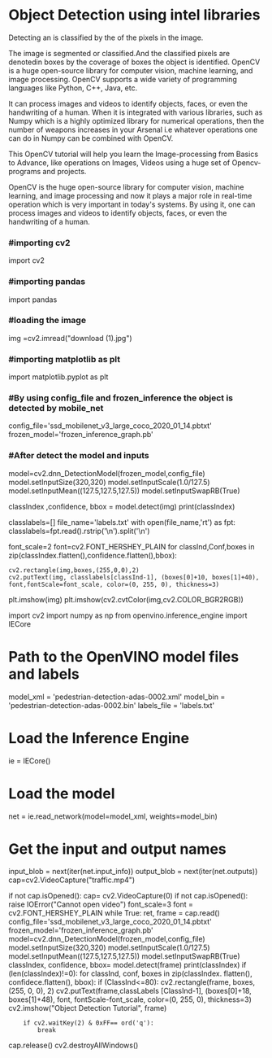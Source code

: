 <!DOCTYPE>  
<html>  
<head>   
<body>
<h1>Object Detection using intel libraries</h1>
<p>Detecting an is classified by the of the pixels in the image.</p>


<p>The image is segmented or classified.And the classified pixels are denotedin boxes by the coverage of boxes the object is identified.
OpenCV is a huge open-source library for computer vision, machine learning, and image processing. OpenCV supports a wide variety of programming languages like Python, C++, Java, etc. </p>

<p>It can process images and videos to identify objects, faces, or even the handwriting of a human. When it is integrated with various libraries, such as Numpy which is a highly optimized library for numerical operations, then the number of weapons increases in your Arsenal i.e whatever operations one can do in Numpy can be combined with OpenCV.</p>

<p>This OpenCV tutorial will help you learn the Image-processing from Basics to Advance, like operations on Images, Videos using a huge set of Opencv-programs and projects.</p>

<p>OpenCV is the huge open-source library for computer vision, machine learning, and image processing and now it plays a major role in real-time operation which is very important in today's systems. By using it, one can process images and videos to identify objects, faces, or even the handwriting of a human.</p>

<h3>#importing cv2</h3>

<p>import cv2
    
<h3>#importing pandas</h3>

import pandas</p>

<h3>#loading the image</h3>

<p>img =cv2.imread("download (1).jpg")</p>

<h3>#importing matplotlib as plt</h3>

import matplotlib.pyplot as plt

<h3>#By using config_file and frozen_inference the object is detected by mobile_net</h3>
config_file='ssd_mobilenet_v3_large_coco_2020_01_14.pbtxt'
frozen_model='frozen_inference_graph.pb'

<h3>#After detect the model and inputs</h3>

model=cv2.dnn_DetectionModel(frozen_model,config_file)
model.setInputSize(320,320)
model.setInputScale(1.0/127.5)
model.setInputMean((127.5,127.5,127.5))
model.setInputSwapRB(True)

classIndex ,confidence, bbox = model.detect(img)
print(classIndex)


classlabels=[]
file_name='labels.txt'
with open(file_name,'rt') as fpt:
    classlabels=fpt.read().rstrip('\n').split('\n')

font_scale=2
font=cv2.FONT_HERSHEY_PLAIN
for classInd,Conf,boxes in zip(classIndex.flatten(),confidence.flatten(),bbox):
    
    
    
    cv2.rectangle(img,boxes,(255,0,0),2)
    cv2.putText(img, classlabels[classInd-1], (boxes[0]+10, boxes[1]+40), font,fontScale=font_scale, color=(0, 255, 0), thickness=3)
plt.imshow(img)
plt.imshow(cv2.cvtColor(img,cv2.COLOR_BGR2RGB))
<p>
import cv2
import numpy as np
from openvino.inference_engine import IECore

# Path to the OpenVINO model files and labels
model_xml = 'pedestrian-detection-adas-0002.xml'
model_bin = 'pedestrian-detection-adas-0002.bin'
labels_file = 'labels.txt'

# Load the Inference Engine
ie = IECore()

# Load the model
net = ie.read_network(model=model_xml, weights=model_bin)

# Get the input and output names
input_blob = next(iter(net.input_info))
output_blob = next(iter(net.outputs))
cap=cv2.VideoCapture("traffic.mp4")


if not cap.isOpened():
    cap= cv2.VideoCapture(0)
if not cap.isOpened():
    raise IOError("Cannot open video")
    font_scale=3
    font = cv2.FONT_HERSHEY_PLAIN
while True:
    ret, frame = cap.read()
    config_file='ssd_mobilenet_v3_large_coco_2020_01_14.pbtxt'
    frozen_model='frozen_inference_graph.pb'
    model=cv2.dnn_DetectionModel(frozen_model,config_file)
    model.setInputSize(320,320)
    model.setInputScale(1.0/127.5)
    model.setInputMean((127.5,127.5,127.5))
    model.setInputSwapRB(True)
    classIndex, confidence, bbox= model.detect(frame)
    print(classIndex)
if (len(classIndex)!=0):
    for classInd, conf, boxes in zip(classIndex. flatten(), confidece.flatten(), bbox):
        if (ClassInd<=80):
            cv2.rectangle(frame, boxes, (255, 0, 0), 2)
            cv2.putText(frame,classLabels [ClassInd-1], (boxes[0]+18, boxes[1]+48), font, fontScale-font_scale, color=(0, 255, 0), thickness=3)
        cv2.imshow("Object Detection Tutorial", frame)
        
        if cv2.waitKey(2) & 0xFF== ord('q'):
            break
cap.release()
cv2.destroyAllWindows()

</p>
</body>  
</head>  
</html>  
